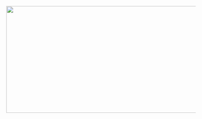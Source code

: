 <a class="imgpopup" href="/sites/default/files/wheel2.jpg"><img src="/sites/default/files/wheel2.jpg" width="940" height="286"></a>